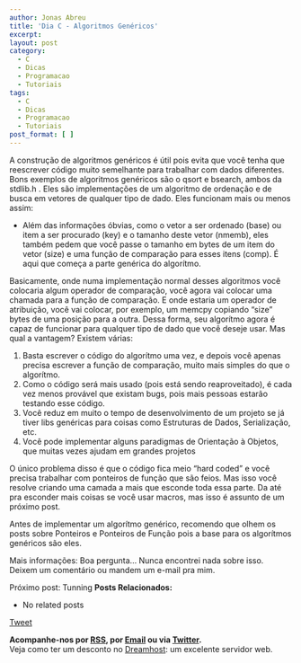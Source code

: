 ```yaml
---
author: Jonas Abreu
title: 'Dia C - Algoritmos Genéricos'
excerpt:
layout: post
category:
  - C
  - Dicas
  - Programacao
  - Tutoriais
tags:
  - C
  - Dicas
  - Programacao
  - Tutoriais
post_format: [ ]
---
```

A construção de algoritmos genéricos é útil pois evita que você tenha que reescrever código muito semelhante para trabalhar com dados diferentes. Bons exemplos de algoritmos genéricos são o qsort e bsearch, ambos da stdlib.h . Eles são implementações de um algoritmo de ordenação e de busca em vetores de qualquer tipo de dado. Eles funcionam mais ou menos assim:  
- Além das informações óbvias, como o vetor a ser ordenado (base) ou item a ser procurado (key) e o tamanho deste vetor (nmemb), eles também pedem que você passe o tamanho em bytes de um item do vetor (size) e uma função de comparação para esses itens (comp). É aqui que começa a parte genérica do algorítmo.

Basicamente, onde numa implementação normal desses algoritmos você colocaria algum operador de comparação, você agora vai colocar uma chamada para a função de comparação. E onde estaria um operador de atribuição, você vai colocar, por exemplo, um memcpy copiando “size” bytes de uma posição para a outra. Dessa forma, seu algorítmo agora é capaz de funcionar para qualquer tipo de dado que você deseje usar. Mas qual a vantagem? Existem várias:

1.  Basta escrever o código do algorítmo uma vez, e depois você apenas precisa escrever a função de comparação, muito mais simples do que o algorítmo.
2.  Como o código será mais usado (pois está sendo reaproveitado), é cada vez menos provável que existam bugs, pois mais pessoas estarão testando esse código.
3.  Você reduz em muito o tempo de desenvolvimento de um projeto se já tiver libs genéricas para coisas como Estruturas de Dados, Serialização, etc.
4.  Você pode implementar alguns paradigmas de Orientação à Objetos, que muitas vezes ajudam em grandes projetos

O único problema disso é que o código fica meio “hard coded” e você precisa trabalhar com ponteiros de função que são feios. Mas isso você resolve criando uma camada a mais que esconde toda essa parte. Da até pra esconder mais coisas se você usar macros, mas isso é assunto de um próximo post.

Antes de implementar um algorítmo genérico, recomendo que olhem os posts sobre Ponteiros e Ponteiros de Função pois a base para os algorítmos genéricos são eles.

Mais informações: Boa pergunta… Nunca encontrei nada sobre isso. Deixem um comentário ou mandem um e-mail pra mim.

Próximo post: Tunning 
**Posts Relacionados:** 
*   No related posts



[Tweet][1] 





**Acompanhe-nos por [ RSS][2], por [Email][3] ou via [Twitter][4].**  
Veja como ter um desconto no [Dreamhost][5]: um excelente servidor web.

 [1]: https://twitter.com/share
 [2]: http://feeds.feedburner.com/VidaGeek
 [3]: http://feedburner.google.com/fb/a/mailverify?uri=VidaGeek&loc=pt_BR
 [4]: http://twitter.com/blogvidageek
 [5]: http://vidageek.net/dreamhost/
